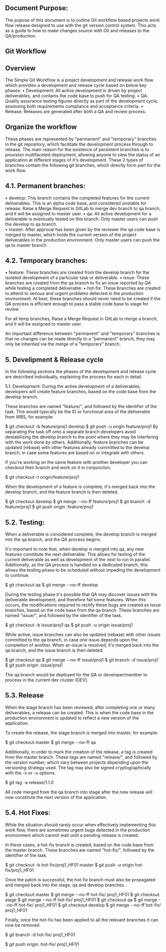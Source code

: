 ## Document Purpose:

The pupose of this document is to outline Git workflow based projects work flow release designed to use with the git version control system. This acts as a guide to how to make changes source with Git and releases to the QA/production.

## Git Workflow

## Overview
The  Simple Git Workflow is a project development and release work flow which provides a development and release cycle based on below key phases:
    • Development: All active development is driven by project deliverables, and contains the code base to push for QA testing.
    • QA: Quality assurance testing figures directly as part of the development cycle, assessing both requirements compliance and acceptance criteria.
    • Release: Releases are generated after both a QA and review process.

## Organize the workflow

These phases are represented by "permanent" and "temporary" branches in the git repository, which facilitate the development process through to release. The main reason for the existence of persistent branches is to provision multifaceted deployment, allowing anyone to view the status of an application at different stages of it's development. These 2 types of branches contain the following git branches, which directly form part for the work flow.
## 4.1. Permanent branches:
•	develop: This branch contains the completed features for the current deliverables. This is an alpha code base, and considered unstable for release. Raise a Merge Request in GitLab to merge dev branch to qa branch, and it will be assigned to master user.
•	qa: All active development for a deliverable is eventually tested on this branch. Only master users can push the develop to qa branch.  
•	master: After approval has been given by the reviewer the qa code base is merged to master, which holds the current version of the project deliverables in the production environment. Only master users can push the qa to master branch.

## 4.2. Temporary branches:
•	feature: These branches are created from the develop branch for the isolated development of a particular task or deliverable. 
•	issue: These branches are created from the qa branch to fix an issue reported by QA while testing a completed deliverable.
•	hot-fix: These branches are created to attend to serious and urgent problems detected in the production environment. At best, these branches should never need to be created if the QA process is efficient enough to pass a stable code base to stage for review.

For all temp branches, Raise a Merge Request in GitLab to merge a branch, and it will be assigned to master user.

An important difference between "permanent" and "temporary" branches is that no changes can be made directly to a "permanent" branch, they may only be inherited via the merge of a "temporary" branch.

## 5. Develipment & Release cycle
In the following sections the phases of the development and release cycle are described individually, explaining the process for each in detail.

5.1. Development:
During the active development of a deliverables, developers will create feature branches, based on the code base from the develop branch.

These branches are named "feature/", and followed by the identifier of the task. This would typically be the ID or functional area of the deliverable from WBS, for example:

$ git checkout -b feature/proj1 develop
$ git push -u origin feature/proj1
By separating the task off onto a separate branch developers avoid destabilizing the develop branch to the point where they may be interfering with the work done by others. Additionally, feature branches can be updated (rebase) with other features already committed to the develop branch, in case some features are based on or integrate with others.

If you're working on the same feature with another developer you can checkout their branch and work on it in conjunction.

$ git checkout -t origin/feature/proj1

When the development of a feature is complete, it's merged back into the develop branch, and the feature branch is then deleted.

$ git checkout develop
$ git merge --no-ff feature/proj1
$ git branch -d feature/proj1
$ git push origin :feature/proj1

## 5.2. Testing:
When a deliverable is considered complete, the develop branch is merged into the qa branch, and the QA process begins. 

 

It's important to note that, when develop is merged into qa, any new features constitute the next deliverable. This allows for testing of the current deliverable as well as development of the next to run in parallel. Additionally, as the QA process is handled on a dedicated branch, this allows the testing phase to be scheduled without impeding the development to continue.

$ git checkout qa
$ git merge --no-ff develop

During the testing phase it's possible that QA may discover issues with the deliverable development, and therefore fail some features. When this occurs, the modifications required to rectify these bugs are created as issue branches, based on the code base from the qa branch. These branches are named "issue/", and followed by the identifier of the task. 

$ git checkout -b issue/proj1 qa
$ git push -u origin issue/proj1

While active, issue branches can also be updated (rebase) with other issues committed to the qa branch, in case one issue depends upon the completion of another. When an issue is resolved, it's merged back into the qa branch, and the issue branch is then deleted.

$ git checkout qa
$ git merge --no-ff issue/proj1
$ git branch -d issue/proj1
$ git push origin :issue/proj1

The qa branch would be deployed for the QA or developer/member to process in the current dev cluster (DEV).

## 5.3. Release
When the stage branch has been reviewed, after completing one or many deliverables, a release can be created. This is when the code base in the production environment is updated to reflect a new version of the application.

 
To create the release, the stage branch is merged into master, for example:

$ git checkout master
$ git merge --no-ff qa

Additionally, in order to mark the creation of the release, a tag is created from the master branch. These tags are named "release/", and followed by the version number, which vary between projects depending upon the versioning strategy used. The tag may also be signed cryptographically with the -s or -u options.

$ git tag -a release/1.1.0

All code merged from the qa branch into stage after the new release will now constitute the next version of the application.

## 5.4. Hot Fixes:
While the situation should rarely occur when effectively implementing this work flow, there are sometimes urgent bugs detected in the production environment which cannot wait until a pending release is created.

 

In these cases, a hot-fix branch is created, based on the code base from the master branch. These branches are named "hot-fix/", followed by the identifier of the task. 

$ git checkout -b hot-fix/proj1_HF01 master
$ git push -u origin hot-fix/proj1_HF01

Once the patch is successful, the hot-fix branch must also be propagated and merged back into the stage, qa and develop branches.

$ git checkout master
$ git merge --no-ff hot-fix/ proj1_HF01
$ git checkout stage
$ git merge --no-ff hot-fix/ proj1_HF01
$ git checkout qa
$ git merge --no-ff hot-fix/ proj1_HF01
$ git checkout develop
$ git merge --no-ff hot-fix/ proj1_HF01

Finally, once the hot-fix has been applied to all the relevant branches it can now be removed.

$ git branch -d hot-fix/ proj1_HF01

$ git push origin :hot-fix/ proj1_HF01

